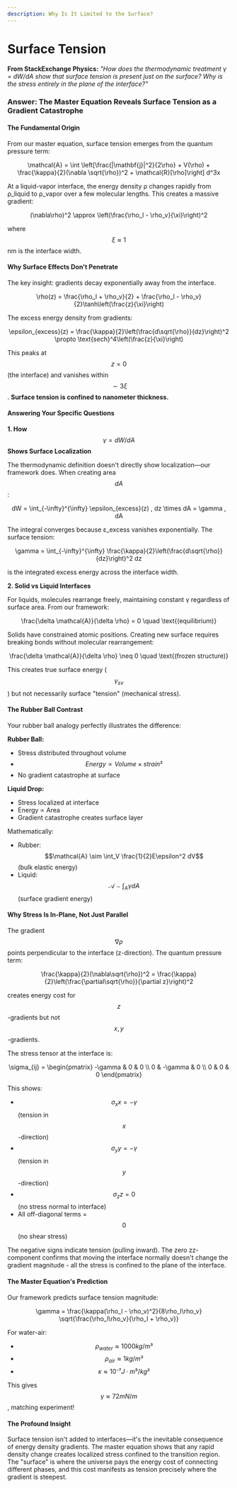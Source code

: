 ```yaml
---
description: Why Is It Limited to the Surface?
---
```


# Surface Tension

**From StackExchange Physics:** _"How does the thermodynamic treatment γ = dW/dA show that surface tension is present just on the surface? Why is the stress entirely in the plane of the interface?"_

### Answer: The Master Equation Reveals Surface Tension as a Gradient Catastrophe

#### The Fundamental Origin

From our master equation, surface tension emerges from the quantum pressure term:

<p align="center"><span class="math">\mathcal{A} = \int \left[\frac{|\mathbf{j}|^2}{2\rho} + V(\rho) + \frac{\kappa}{2}(\nabla \sqrt{\rho})^2 + \mathcal{R}[\rho]\right] d^3x</span></p>

At a liquid-vapor interface, the energy density ρ changes rapidly from ρ\_liquid to ρ\_vapor over a few molecular lengths. This creates a massive gradient:

<p align="center"><span class="math">(\nabla\rho)^2 \approx \left(\frac{\rho_l - \rho_v}{\xi}\right)^2</span></p>

where $$ξ ≈ 1$$ nm is the interface width.

#### Why Surface Effects Don't Penetrate

The key insight: gradients decay exponentially away from the interface.

<p align="center"><span class="math">\rho(z) = \frac{\rho_l + \rho_v}{2} + \frac{\rho_l - \rho_v}{2}\tanh\left(\frac{z}{\xi}\right)</span></p>

The excess energy density from gradients:

<p align="center"><span class="math">\epsilon_{excess}(z) = \frac{\kappa}{2}\left(\frac{d\sqrt{\rho}}{dz}\right)^2 \propto \text{sech}^4\left(\frac{z}{\xi}\right)</span></p>

This peaks at $$z=0$$ (the interface) and vanishes within $$\sim3ξ$$. **Surface tension is confined to nanometer thickness.**

#### Answering Your Specific Questions

**1. How** $$γ = dW/dA$$ **Shows Surface Localization**

The thermodynamic definition doesn't directly show localization—our framework does. When creating area $$dA$$:

<p align="center"><span class="math">dW = \int_{-\infty}^{\infty} \epsilon_{excess}(z) , dz \times dA = \gamma , dA</span></p>

The integral converges because ε\_excess vanishes exponentially. The surface tension:

<p align="center"><span class="math">\gamma = \int_{-\infty}^{\infty} \frac{\kappa}{2}\left(\frac{d\sqrt{\rho}}{dz}\right)^2 dz</span></p>

is the integrated excess energy across the interface width.

**2. Solid vs Liquid Interfaces**

For liquids, molecules rearrange freely, maintaining constant γ regardless of surface area. From our framework:

<p align="center"><span class="math">\frac{\delta \mathcal{A}}{\delta \rho} = 0 \quad \text{(equilibrium)}</span></p>

Solids have constrained atomic positions. Creating new surface requires breaking bonds without molecular rearrangement:

<p align="center"><span class="math">\frac{\delta \mathcal{A}}{\delta \rho} \neq 0 \quad \text{(frozen structure)}</span></p>

This creates true surface energy ($$γ_{sv}$$) but not necessarily surface "tension" (mechanical stress).

#### The Rubber Ball Contrast

Your rubber ball analogy perfectly illustrates the difference:

**Rubber Ball:**

* Stress distributed throughout volume
* $$Energy ∝ Volume × strain²$$
* No gradient catastrophe at surface

**Liquid Drop:**

* Stress localized at interface
* Energy ∝ Area
* Gradient catastrophe creates surface layer

Mathematically:

* Rubber: $$\mathcal{A} \sim \int_V \frac{1}{2}E\epsilon^2 dV$$ (bulk elastic energy)
* Liquid: $$\mathcal{A} \sim \int_A \gamma dA$$ (surface gradient energy)

#### Why Stress Is In-Plane, Not Just Parallel

The gradient $$∇ρ$$ points perpendicular to the interface (z-direction). The quantum pressure term:

<p align="center"><span class="math">\frac{\kappa}{2}(\nabla\sqrt{\rho})^2 = \frac{\kappa}{2}\left(\frac{\partial\sqrt{\rho}}{\partial z}\right)^2</span></p>

creates energy cost for $$z$$-gradients but not $$x,y$$-gradients.&#x20;

The stress tensor at the interface is:

<p align="center"><span class="math">\sigma_{ij} = \begin{pmatrix} -\gamma &#x26; 0 &#x26; 0 \\ 0 &#x26; -\gamma &#x26; 0 \\ 0 &#x26; 0 &#x26; 0 \end{pmatrix}</span></p>

This shows:

* $$σ_xx = -γ$$ (tension in $$x$$-direction)
* $$σ_yy = -γ$$ (tension in $$y$$-direction)
* $$σ_zz = 0$$ (no stress normal to interface)
* All off-diagonal terms = $$0$$ (no shear stress)

The negative signs indicate tension (pulling inward). The zero zz-component confirms that moving the interface normally doesn't change the gradient magnitude - all the stress is confined to the plane of the interface.

#### The Master Equation's Prediction

Our framework predicts surface tension magnitude:

<p align="center"><span class="math">\gamma = \frac{\kappa(\rho_l - \rho_v)^2}{8\rho_l\rho_v} \sqrt{\frac{\rho_l\rho_v}{\rho_l + \rho_v}}</span></p>

For water-air:

* $$ρ_{water} ≈ 1000 kg/m³$$
* $$ρ_{air} ≈ 1 kg/m³$$
* $$κ ≈ 10⁻⁷ J·m⁵/kg²$$

This gives $$γ ≈ 72 mN/m$$, matching experiment!

#### The Profound Insight

Surface tension isn't added to interfaces—it's the inevitable consequence of energy density gradients. The master equation shows that any rapid density change creates localized stress confined to the transition region. The "surface" is where the universe pays the energy cost of connecting different phases, and this cost manifests as tension precisely where the gradient is steepest.
